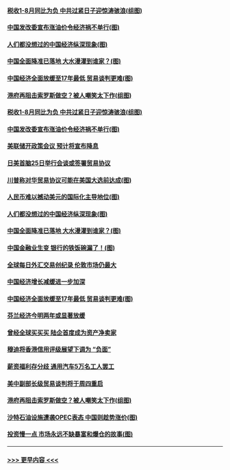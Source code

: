 #### [税收1-8月同比为负 中共过紧日子迎惊涛骇浪(组图)](../pages/p5/907759.md?t=09181811) 
#### [中国发改委宣布涨油价令经济祸不单行(图)](../pages/p5/907751.md?t=09181811) 
#### [人们都没想过的中国经济纵深现象(图)](../pages/p5/907684.md?t=09181811) 
#### [中国全面降准已落地 大水漫灌到谁家？(图)](../pages/p5/907688.md?t=09181811) 
#### [中国经济全面放缓至17年最低 贸易谈判更难(图)](../pages/p5/907648.md?t=09181811) 
#### [港府再阻击索罗斯做空？被人嘲笑太下作(组图)](../pages/p5/907637.md?t=09181811) 
#### [税收1-8月同比为负 中共过紧日子迎惊涛骇浪(组图)](../pages/p5/907759.md?t=09181811) 
#### [中国发改委宣布涨油价令经济祸不单行(图)](../pages/p5/907751.md?t=09181811) 
#### [美联储开政策会议 预计将宣布降息](../pages/p5/907739.md?t=09181811) 
#### [日美首脑25日举行会谈或签署贸易协议](../pages/p5/907734.md?t=09181811) 
#### [川普称对华贸易协议可能在美国大选前达成(图)](../pages/p5/907707.md?t=09181811) 
#### [人民币难以撼动美元的国际化主导地位(图)](../pages/p5/907705.md?t=09181811) 
#### [人们都没想过的中国经济纵深现象(图)](../pages/p5/907684.md?t=09181811) 
#### [中国全面降准已落地 大水漫灌到谁家？(图)](../pages/p5/907688.md?t=09181811) 
#### [中国金融业生变 银行的铁饭碗漏了！(图)](../pages/p5/907683.md?t=09181811) 
#### [全球每日外汇交易创纪录 伦敦市场仍最大](../pages/p5/907685.md?t=09181811) 
#### [中国经济增长减缓进一步加深](../pages/p5/907649.md?t=09181811) 
#### [中国经济全面放缓至17年最低 贸易谈判更难(图)](../pages/p5/907648.md?t=09181811) 
#### [芬兰经济今明两年或显著放缓](../pages/p5/907643.md?t=09181811) 
#### [曾经全球买买买 陆企首度成为资产净卖家](../pages/p5/907641.md?t=09181811) 
#### [穆迪将香港信用评级展望下调为 “负面”](../pages/p5/907640.md?t=09181811) 
#### [薪资福利存分歧 通用汽车5万名工人罢工](../pages/p5/907639.md?t=09181811) 
#### [美中副部长级贸易谈判将于周四重启](../pages/p5/907638.md?t=09181811) 
#### [港府再阻击索罗斯做空？被人嘲笑太下作(组图)](../pages/p5/907637.md?t=09181811) 
#### [沙特石油设施遭袭OPEC表态 中国则趁势涨价(图)](../pages/p5/907570.md?t=09181811) 
#### [投资慢一点 市场永远不缺暴富和爆仓的故事(图)](../pages/p5/907564.md?t=09181811) 

----
#### [ >>> 更早内容 <<< ](../indexes/p5-earlier.md)

